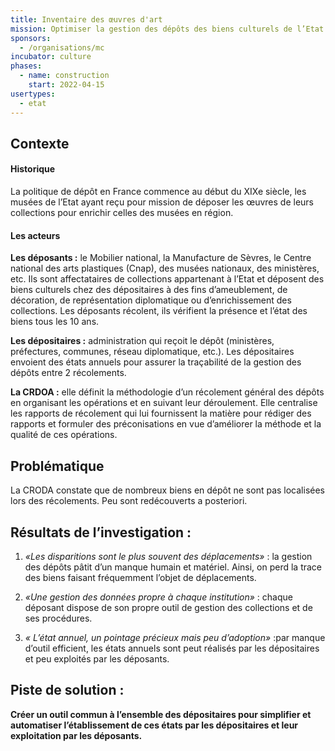 ```yaml
---
title: Inventaire des œuvres d'art
mission: Optimiser la gestion des dépôts des biens culturels de l’Etat chez les dépositaires en assurant une meilleure traçabilité entre deux récolements : éviter les pertes et faciliter les redécouvertes. 
sponsors:
  - /organisations/mc
incubator: culture
phases:
  - name: construction
    start: 2022-04-15
usertypes:
  - etat
---
```


## Contexte

#### Historique

La politique de dépôt en France commence au début du XIXe siècle, les musées de l’Etat ayant reçu pour mission de déposer les œuvres de leurs collections pour enrichir celles des musées en région. 

#### Les acteurs

**Les déposants :** le Mobilier national, la Manufacture de Sèvres, le Centre national des arts plastiques (Cnap), des musées nationaux, des ministères, etc. Ils sont affectataires de collections appartenant à l’Etat et déposent des biens culturels chez des dépositaires à des fins d’ameublement, de décoration, de représentation diplomatique ou d’enrichissement des collections. Les déposants récolent, ils vérifient la présence et l’état des biens tous les 10 ans.

**Les dépositaires :** administration qui reçoit le dépôt (ministères, préfectures, communes, réseau diplomatique, etc.). Les dépositaires envoient des états annuels pour assurer la traçabilité de la gestion des dépôts entre 2 récolements. 
 
**La CRDOA :**  elle définit la méthodologie d’un récolement général des dépôts en organisant les opérations et en suivant leur déroulement. Elle centralise les rapports de récolement qui lui fournissent la matière pour rédiger des rapports et formuler des préconisations en vue d’améliorer la méthode et la qualité de ces opérations.


## Problématique

La CRODA constate que de nombreux biens en dépôt ne sont pas localisées lors des récolements. Peu sont redécouverts a posteriori.


## Résultats de l’investigation :

1. _«Les disparitions sont le plus souvent des déplacements»_ : la gestion des dépôts pâtit d’un manque humain et matériel.  Ainsi, on perd la trace des biens faisant fréquemment l’objet de déplacements. 

2. _«Une gestion des données propre à chaque institution»_ : chaque déposant dispose de son propre outil de gestion des collections et de ses procédures. 

3. _« L’état annuel, un pointage précieux mais peu d’adoption»_ :par manque d’outil efficient, les états annuels sont peut réalisés par les dépositaires et peu exploités par les déposants.


## Piste de solution : 

**Créer un outil commun à l’ensemble des dépositaires pour simplifier et automatiser l’établissement de ces états par les dépositaires et leur exploitation par les déposants.**
